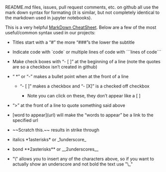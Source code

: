 README.md files, issues, pull request comments, etc. on github all use the mark down syntax for formating (it is similar, but not completely identical to the markdown used in jupyter notebooks).

This is a very helpful [<span class="underline">MarkDown CheatSheet</span>](https://github.com/adam-p/markdown-here/wiki/Markdown-Cheatsheet). Below are a few of the most useful/common syntax used in our projects:

- Titles start with a “\#” the more “\#\#\#”s the lower the subtitle

- Indicate code with \`code\` or multiple lines of code with \`\`\`lines of code\`\`\`

- Make check boxes with “- \[ \]” at the beginning of a line (note the quotes are so a checkbox isn’t created in github)

- “ \*” or “-” makes a bullet point when at the front of a line

  - “- \[ \]” makes a checkbox and “- \[X\]” is a checked off checkbox

    - Note you can click on these, they don’t appear like a \[ \]

- “&gt;” at the front of a line to quote something said above

- \[word to appear\](url) will make the “words to appear” be a link to the specified url

- \~\~Scratch this.\~\~ results in strike through

- italics \*1asterisks\* or \_1underscore\_

- bond \*\*2asterisks\*\* or \_\_2underscores\_\_

- "\\" allows you to insert any of the characters above, so if you want to actually show an underscore and not bold the text use "\\\_"
